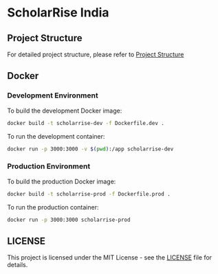 # ScholarRise India

## Project Structure
For detailed project structure, please refer to [Project Structure](ProjectStructure.txt)

## Docker

### Development Environment

To build the development Docker image:

```bash
docker build -t scholarrise-dev -f Dockerfile.dev .
```

To run the development container:

```bash
docker run -p 3000:3000 -v $(pwd):/app scholarrise-dev
```

### Production Environment

To build the production Docker image:

```bash
docker build -t scholarrise-prod -f Dockerfile.prod .
```

To run the production container:

```bash
docker run -p 3000:3000 scholarrise-prod
```


## LICENSE

This project is licensed under the MIT License - see the [LICENSE](LICENSE) file for details.